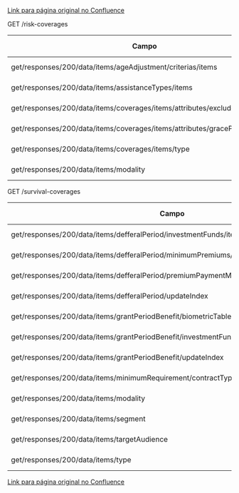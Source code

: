 [Link para página original no Confluence](https://openfinancebrasil.atlassian.net/wiki/spaces/OF/pages/138608859)

GET /risk-coverages

| **Campo** | **O que foi alterado?** |
| --- | --- |
| get/responses/200/data/items/ageAdjustment/criterias/items | Removido - "maxLength" |
| get/responses/200/data/items/assistanceTypes/items | Removido - "maxLength" |
| get/responses/200/data/items/coverages/items/attributes/excludedRisks/items | Removido - "maxLength" |
| get/responses/200/data/items/coverages/items/attributes/gracePeriod/unit | Removido - "maxLength" |
| get/responses/200/data/items/coverages/items/type | Removido - "maxLength" |
| get/responses/200/data/items/modality | Removido - "maxLength" |

 GET /survival-coverages

| **Campo** | **O que foi feito?** |
| --- | --- |
| get/responses/200/data/items/defferalPeriod/investmentFunds/items/typePerformanceFee | Removido - "maxLength" |
| get/responses/200/data/items/defferalPeriod/minimumPremiums/items/periodicity | Removido - "maxLength" |
| get/responses/200/data/items/defferalPeriod/premiumPaymentMethods/items | Removido - "maxLength" |
| get/responses/200/data/items/defferalPeriod/updateIndex | Removido - "maxLength" |
| get/responses/200/data/items/grantPeriodBenefit/biometricTable/items | Removido - "maxLength" |
| get/responses/200/data/items/grantPeriodBenefit/investmentFunds/items/typePerformanceFee | Removido - "maxLength" |
| get/responses/200/data/items/grantPeriodBenefit/updateIndex | Removido - "maxLength" |
| get/responses/200/data/items/minimumRequirement/contractType | Removido - "maxLength" |
| get/responses/200/data/items/modality | Removido - "maxLength" |
| get/responses/200/data/items/segment | Removido - "maxLength" |
| get/responses/200/data/items/targetAudience | Removido - "maxLength" |
| get/responses/200/data/items/type | Removido - "maxLength" |

[Link para página original no Confluence](https://openfinancebrasil.atlassian.net/wiki/spaces/OF/pages/138608859)